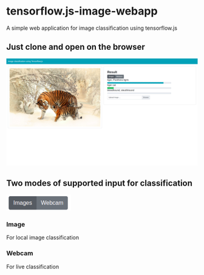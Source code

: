 # tensorflow.js-image-webapp
A simple web application for image classification using tensorflow.js
## Just clone and open on the browser
![GitHub Logo](/images/Screenshot_website.png)

## Two modes of supported input for classification
![GitHub Logo](/images/operation_modes.png)
### Image
For local image classification
### Webcam
For live classification
